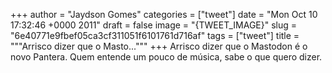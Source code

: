 
+++
author = "Jaydson Gomes"
categories = ["tweet"]
date = "Mon Oct 10 17:32:46 +0000 2011"
draft = false
image = "{TWEET_IMAGE}"
slug = "6e40771e9fbef05ca3cf311051f6101761d716af"
tags = ["tweet"]
title = """Arrisco dizer que o Masto..."""
+++
Arrisco dizer que o Mastodon é o novo Pantera. Quem entende um pouco de música, sabe o que quero dizer.
